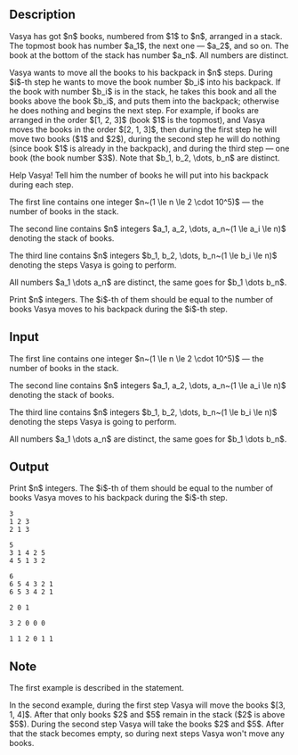 ## Description

<div><p>Vasya has got $n$ books, numbered from $1$ to $n$, arranged in a stack. The topmost book has number $a_1$, the next one — $a_2$, and so on. The book at the bottom of the stack has number $a_n$. <span class="tex-font-style-bf">All numbers are distinct</span>.</p><p>Vasya wants to move all the books to his backpack in $n$ steps. During $i$-th step he wants to move the book number $b_i$ into his backpack. If the book with number $b_i$ is in the stack, he takes this book and all the books <span class="tex-font-style-bf">above</span> the book $b_i$, and puts them into the backpack; otherwise he does nothing and begins the next step. For example, if books are arranged in the order $[1, 2, 3]$ (book $1$ is the topmost), and Vasya moves the books in the order $[2, 1, 3]$, then during the first step he will move two books ($1$ and $2$), during the second step he will do nothing (since book $1$ is already in the backpack), and during the third step — one book (the book number $3$). <span class="tex-font-style-bf">Note that $b_1, b_2, \dots, b_n$ are distinct.</span></p><p>Help Vasya! Tell him the number of books he will put into his backpack during each step.</p></div><div class="input-specification"><p>The first line contains one integer $n~(1 \le n \le 2 \cdot 10^5)$ — the number of books in the stack.</p><p>The second line contains $n$ integers $a_1, a_2, \dots, a_n~(1 \le a_i \le n)$ denoting the stack of books.</p><p>The third line contains $n$ integers $b_1, b_2, \dots, b_n~(1 \le b_i \le n)$ denoting the steps Vasya is going to perform.</p><p>All numbers $a_1 \dots a_n$ are distinct, the same goes for $b_1 \dots b_n$.</p></div><div class="output-specification"><p>Print $n$ integers. The $i$-th of them should be equal to the number of books Vasya moves to his backpack during the $i$-th step.</p></div>

## Input

<p>The first line contains one integer $n~(1 \le n \le 2 \cdot 10^5)$ — the number of books in the stack.</p><p>The second line contains $n$ integers $a_1, a_2, \dots, a_n~(1 \le a_i \le n)$ denoting the stack of books.</p><p>The third line contains $n$ integers $b_1, b_2, \dots, b_n~(1 \le b_i \le n)$ denoting the steps Vasya is going to perform.</p><p>All numbers $a_1 \dots a_n$ are distinct, the same goes for $b_1 \dots b_n$.</p>

## Output

<p>Print $n$ integers. The $i$-th of them should be equal to the number of books Vasya moves to his backpack during the $i$-th step.</p>





```input1
3
1 2 3
2 1 3

```




```input2
5
3 1 4 2 5
4 5 1 3 2

```




```input3
6
6 5 4 3 2 1
6 5 3 4 2 1

```




```output1
2 0 1 

```




```output2
3 2 0 0 0 

```




```output3
1 1 2 0 1 1 

```



## Note

<p>The first example is described in the statement.</p><p>In the second example, during the first step Vasya will move the books $[3, 1, 4]$. After that only books $2$ and $5$ remain in the stack ($2$ is above $5$). During the second step Vasya will take the books $2$ and $5$. After that the stack becomes empty, so during next steps Vasya won't move any books.</p>
